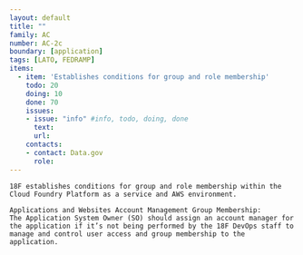 ```yaml
---
layout: default
title: ""
family: AC
number: AC-2c
boundary: [application]
tags: [LATO, FEDRAMP]
items:
  - item: 'Establishes conditions for group and role membership'
    todo: 20
    doing: 10
    done: 70   
    issues:
    - issue: "info" #info, todo, doing, done
      text:
      url:
    contacts:
    - contact: Data.gov
      role:
---
```

`18F establishes conditions for group and role membership within the Cloud Foundry Platform as a service and AWS environment.`

```
Applications and Websites Account Management Group Membership:
The Application System Owner (SO) should assign an account manager for the application if it’s not being performed by the 18F DevOps staff to manage and control user access and group membership to the application.
```
